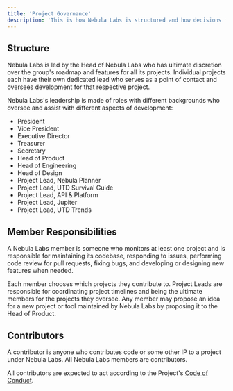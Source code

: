 ```yaml
---
title: 'Project Governance'
description: 'This is how Nebula Labs is structured and how decisions for its products are made.'
---
```


## Structure

Nebula Labs is led by the Head of Nebula Labs who has ultimate discretion
over the group's roadmap and features for all its projects. Individual projects
each have their own dedicated lead who serves as a point of contact and oversees
development for that respective project.

Nebula Labs's leadership is made of roles with different backgrounds who
oversee and assist with different aspects of development:

- President
- Vice President
- Executive Director
- Treasurer
- Secretary
- Head of Product
- Head of Engineering
- Head of Design
- Project Lead, Nebula Planner
- Project Lead, UTD Survival Guide
- Project Lead, API & Platform
- Project Lead, Jupiter
- Project Lead, UTD Trends

## Member Responsibilities

A Nebula Labs member is someone who monitors at least one project
and is responsible for maintaining its codebase, responding to issues,
performing code review for pull requests, fixing bugs, and developing or
designing new features when needed.

Each member chooses which projects they contribute to. Project Leads are
responsible for coordinating project timelines and being the ultimate
members for the projects they oversee. Any member may propose an idea
for a new project or tool maintained by Nebula Labs by proposing it to the
Head of Product.

## Contributors

A contributor is anyone who contributes code or some other IP to a project under
Nebula Labs. All Nebula Labs members are contributors.

All contributors are expected to act according to the Project's
[Code of Conduct](/code-of-conduct).
